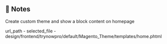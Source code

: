 ## 📝 Notes

Create custom theme and show a block content on homepage

url_path - 
selected_file - design/frontend/trynowpro/default/Magento_Theme/templates/home.phtml


